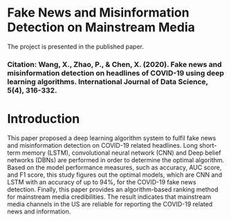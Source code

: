 # Fake News and Misinformation Detection on Mainstream Media
The project is presented in the published paper. 
### Citation: Wang, X., Zhao, P., & Chen, X. (2020). Fake news and misinformation detection on headlines of COVID-19 using deep learning algorithms. International Journal of Data Science, 5(4), 316-332.
# Introduction
This paper proposed a deep learning algorithm system to fulfil fake news and misinformation detection on COVID-19 related headlines. Long short-term memory (LSTM), convolutional neural network (CNN) and Deep belief networks (DBNs) are performed in order to determine the optimal algorithm. Based on the model performance measures, such as accuracy, AUC score, and F1 score, this study figures out the optimal models, which are CNN and LSTM with an accuracy of up to 94%, for the COVID-19 fake news detection. Finally, this paper provides an algorithm-based ranking method for mainstream media credibilities. The result indicates that mainstream media channels in the US are reliable for reporting the COVID-19 related news and information.
